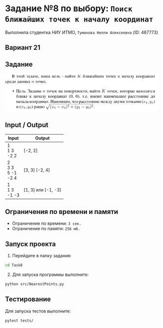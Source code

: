 # Задание №8 по выбору: `Поиск ближайших точек к началу координат`
Выполнила студентка НИУ ИТМО, `Туманова Нелли Алексеевна` (ID: 467773)

## Вариант 21

## Задание 
![img.png](task.png)

## Input / Output 

| Input                       | Output                |
|-----------------------------|-----------------------|
| 1<br/>1 3<br/>-2 2          | \[-2, 2]              |
| 2<br/>3 3<br/>5 -1<br/>-2 4 | \[3, 3] \[-2, 4]      |
| 1<br/>1 3<br/>-1 -3         | \[1, 3] или \[-1, -3] |

## Ограничения по времени и памяти

- Ограничение по времени: `3 сек.`
- Ограничение по памяти: `256 мб.`


## Запуск проекта
1. Перейдите в папку задания:
```bash
cd Task8
```

2. Для запуска программы выполните:
```bash
python src/NearestPoints.py
```

## Тестирование
Для запуска тестов выполните:
```bash
pytest tests/
```